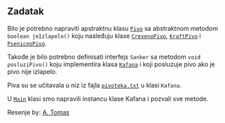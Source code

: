 <h2>Zadatak</h2>
Bilo je potrebno napraviti apstraktnu klasu <code><a href="https://github.com/andrewtomas/oop1-pv/blob/kolokvijum-grupa-a/kolokvijum01-a/src/Pivo.java">Pivo</a></code> sa abstraktnom metodom <code>boolean jeIzlapelo()</code> koju nasleđuju klase <code><a href="https://github.com/andrewtomas/oop1-pv/blob/kolokvijum-grupa-a/kolokvijum01-a/src/CrvenoPivo.java">CrevenoPivo</a></code>, <code><a href="https://github.com/andrewtomas/oop1-pv/blob/kolokvijum-grupa-a/kolokvijum01-a/src/KraftPivo.java">KraftPivo</a></code> i <code><a href="https://github.com/andrewtomas/oop1-pv/blob/kolokvijum-grupa-a/kolokvijum-grupa-a/src/CrvenoPivo.java">PsenicnoPivo</a></code>.

Takođe je bilo potrebno definisati interfejs <code>Sanker</code> sa metodom <code>void posluziPivo()</code> koju implementira klasa <code><a href="https://github.com/andrewtomas/oop1-pv/blob/kolokvijum-grupa-a/kolokvijum01-a/src/Kafana.java">Kafana</a></code> i koji posluzuje pivo 
ako je pivo nije izlapelo.

Piva su se učitavala u niz iz fajla <code><a href="https://github.com/andrewtomas/oop1-pv/blob/kolokvijum-grupa-a/kolokvijum01-a/res/pivoteka.txt">pivoteka.txt</code></a> u klasi <code>Kafana</code>.

U <code><a href="https://github.com/andrewtomas/oop1-pv/blob/kolokvijum-grupa-a/kolokvijum01-a/src/Main.java">Main</code></a> klasi smo napravili instancu klase Kafana i pozvali sve metode.

Resenje by: <a href="https://github.com/andrewtomas">A. Tomas</a>
